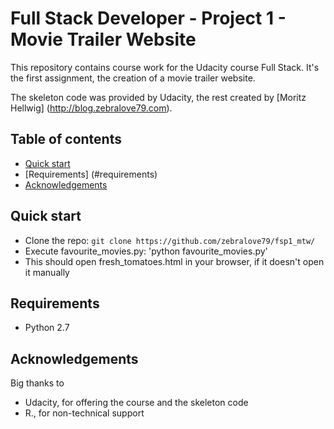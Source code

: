 # Full Stack Developer - Project 1 - Movie Trailer Website

This repository contains course work for the Udacity course Full Stack. It's the first assignment, the creation of a movie trailer website.

The skeleton code was provided by Udacity, the rest created by [Moritz Hellwig] (http://blog.zebralove79.com).

## Table of contents

* [Quick start](#quick-start)
* [Requirements] (#requirements)
* [Acknowledgements](#acknowledgements)

## Quick start

* Clone the repo: `git clone https://github.com/zebralove79/fsp1_mtw/`
* Execute favourite_movies.py: 'python favourite_movies.py'
* This should open fresh_tomatoes.html in your browser, if it doesn't open it manually

## Requirements

* Python 2.7

## Acknowledgements

Big thanks to
* Udacity, for offering the course and the skeleton code
* R., for non-technical support
